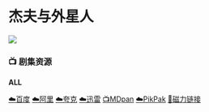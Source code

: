 # 杰夫与外星人
![](/image/4i3kzbrsv6y41.jpg)

### 📺 剧集资源

**ALL**  <Badge type="tip" text="MaxPayen999" />

[☁️百度](https://pan.baidu.com/s/1ecHj3MMn04aHOoFZr_Vx1A?pwd=xx48)  [☁️阿里](https://www.aliyundrive.com/s/aw8i43rE7BP)  [☁️夸克](https://pan.quark.cn/s/b91336f22c38)  [☁️迅雷](https://pan.xunlei.com/s/VNnhPs-WO6DliGBEYx6Sab_AA1?pwd=bhxu#)  [📺MDpan](https://pan.mdsub.top/%E6%9D%B0%E5%A4%AB%E4%B8%8E%E5%A4%96%E6%98%9F%E4%BA%BA)  [☁️PikPak](https://mypikpak.com/s/VNmWZRTWc0vAx5kQdGFwktlso1) [🧲磁力链接](magnet:?xt=urn:btih:57586c16740f7ac2937727770aa00cd40114236)